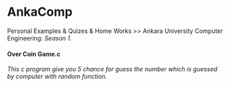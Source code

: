 # AnkaComp
Personal Examples & Quizes & Home Works >> Ankara University Computer Engineering:<i> Season 1.</i> 
</br>
<h4>Over Coin Game.c </h4><i>This c program give you 5 chance for guess the number which is guessed by computer with random function.</i>
